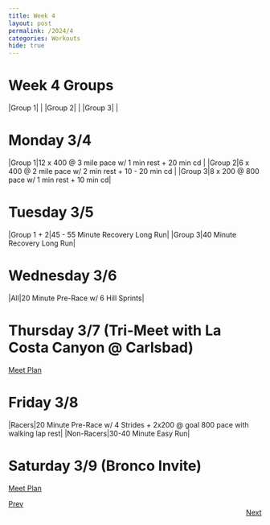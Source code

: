 ```yaml
---
title: Week 4
layout: post
permalink: /2024/4
categories: Workouts
hide: true
---
```



# Week 4 Groups

|Group 1| |
|Group 2| |
|Group 3| |

# Monday 3/4 

|Group 1|12 x 400 @ 3 mile pace w/ 1 min rest + 20 min cd |
|Group 2|6 x 400 @ 2 mile pace w/ 2 min rest + 10 - 20 min cd |
|Group 3|8 x 200 @ 800 pace w/ 1 min rest + 10 min cd|

# Tuesday 3/5

|Group 1 + 2|45 - 55 Minute Recovery Long Run|
|Group 3|40 Minute Recovery Long Run|

# Wednesday 3/6

|All|20 Minute Pre-Race w/ 6 Hill Sprints|

# Thursday 3/7 (Tri-Meet with La Costa Canyon @ Carlsbad)

[Meet Plan]({{site.baseurl}}/2024/CB_LCC)

# Friday 3/8

|Racers|20 Minute Pre-Race w/ 4 Strides + 2x200 @ goal 800 pace with walking lap rest|
|Non-Racers|30-40 Minute Easy Run|

# Saturday 3/9 (Bronco Invite)

[Meet Plan]({{site.baseurl}}/2024/BI)

<div style="text-align: left"> <a href="{{site.baseurl}}/2024/3">Prev</a></div> 
<div style="text-align: right"> <a href="{{site.baseurl}}/2024/5">Next</a></div>